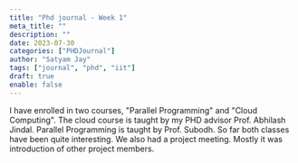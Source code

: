 ```yaml
---
title: "Phd journal - Week 1"
meta_title: ""
description: ""
date: 2023-07-30
categories: ["PHDJournal"]
author: "Satyam Jay"
tags: ["journal", "phd", "iit"]
draft: true
enable: false
---
```


I have enrolled in two courses, "Parallel Programming" and "Cloud Computing". The cloud course is taught by my PHD advisor Prof. Abhilash Jindal. Parallel Programming is taught by Prof. Subodh. So far both classes have been quite interesting. We also had a project meeting. Mostly it was introduction of other project members. 




